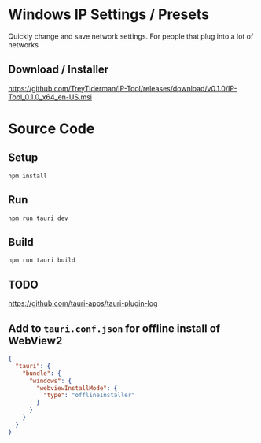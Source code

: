 # Windows IP Settings / Presets

Quickly change and save network settings.
For people that plug into a lot of networks

## Download / Installer

https://github.com/TreyTiderman/IP-Tool/releases/download/v0.1.0/IP-Tool_0.1.0_x64_en-US.msi

# Source Code

## Setup
```
npm install
```

## Run
```
npm run tauri dev
```

## Build
```
npm run tauri build
```

## TODO
https://github.com/tauri-apps/tauri-plugin-log

## Add to `tauri.conf.json` for offline install of WebView2

```json
{
  "tauri": {
    "bundle": {
      "windows": {
        "webviewInstallMode": {
          "type": "offlineInstaller"
        }
      }
    }
  }
}
```
